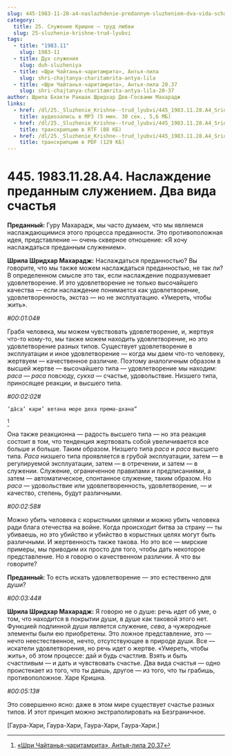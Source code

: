 ```yaml
---
slug: 445-1983-11-28-a4-naslazhdenie-predannym-sluzheniem-dva-vida-schastya
category:
  title: 25. Служение Кришне — труд любви
  slug: 25-sluzhenie-krishne-trud-lyubvi
tags:
  - title: "1983.11"
    slug: 1983-11
  - title: Дух служения
    slug: duh-sluzheniya
  - title: «Шри Чайтанья-чаритамрита», Антья-лила
    slug: shri-chajtanya-charitamrita-antya-lila
  - title: «Шри Чайтанья-чаритамрита», Антья-лила 20.37
    slug: shri-chajtanya-charitamrita-antya-lila-20-37
author: Шрила Бхакти Ракшак Шридхар Дев-Госвами Махарадж
links:
  - href: /dl/25._Sluzhenie_Krishne--trud_lyubvi/445_1983.11.28.A4_SridharMj_Naslazhdenie_predannym_sluzheniem__Dva_vida_schastja.mp3
    title: аудиозапись в MP3 (5 мин. 30 сек., 5,6 МБ)
  - href: /dl/25._Sluzhenie_Krishne--trud_lyubvi/445_1983.11.28.A4_SridharMj_Naslazhdenie_predannym_sluzheniem__Dva_vida_schastja.rtf
    title: транскрипцию в RTF (88 КБ)
  - href: /dl/25._Sluzhenie_Krishne--trud_lyubvi/445_1983.11.28.A4_SridharMj_Naslazhdenie_predannym_sluzheniem__Dva_vida_schastja.pdf
    title: транскрипцию в PDF (129 КБ)
---
```


# 445. 1983.11.28.A4. Наслаждение преданным служением. Два вида счастья

**Преданный:** Гуру Махарадж, мы часто думаем, что мы являемся наслаждающимися этого процесса преданности. Это противоположная идея, представление — очень скверное отношение: «Я хочу наслаждаться преданным служением».

**Шрила Шридхар Махарадж:** Наслаждаться преданностью? Вы говорите, что мы также можем наслаждаться преданностью, не так ли? В определенном смысле это так, если наслаждение подразумевает удовлетворение. И это удовлетворение не только высочайшего качества — если наслаждение понимается как удовлетворение, удовлетворенность, экстаз — но не эксплуатацию. «Умереть, чтобы жить».

*#00:01:04#*

Грабя человека, мы можем чувствовать удовлетворение, и, жертвуя что-то кому-то, мы также можем находить удовлетворение, но это удовлетворение разных типов. Существует удовлетворение в эксплуатации и иное удовлетворение — когда мы даем что-то человеку, жертвуем — качественное различие. Поэтому аналогичным образом в высшей жертве — высочайшего типа — удовлетворение мы находим: *раса* — *раса* повсюду, *сукха* — счастье, удовольствие. Низшего типа, приносящее реакции, и высшего типа.

*#00:02:02#*

    ’да̄са’ кари’ ветана море деха према-дхана”
[^_ftn1]

Она также реакционна — радость высшего типа — но эта реакция состоит в том, что тенденция жертвовать собой увеличивается все больше и больше. Таким образом. Низшего типа *раса* и *раса* высшего типа. *Раса* низшего типа проявляется в грубой эксплуатации, затем — в регулируемой эксплуатации, затем — в отречении, и затем — в служении. Служение, ограниченное правилами и предписаниями, а затем — автоматическое, спонтанное служение, таким образом. Но *раса* — удовольствие или удовлетворенность, удовлетворение, — и качество, степень, будут различными.

*#00:02:58#*

Можно убить человека с корыстными целями и можно убить человека ради блага отечества на войне. Когда происходит битва за страну — ты убиваешь, но это убийство и убийство в корыстных целях могут быть различными. И жертвенность также такова. Но это все — мирские примеры, мы приводим их просто для того, чтобы дать некоторое представление. Но я говорю о качественном различии. А что вы говорите?

**Преданный:** То есть искать удовлетворение — это естественно для души?

*#00:03:44#*

**Шрила Шридхар Махарадж:** Я говорю не о душе: речь идет об уме, о том, что находится в покрытии души, в душе как таковой этого нет. Функцией подлинной души является служение, *сева*, а чужеродные элементы были ею приобретены. Это ложное представление, это — нечто неестественное, нечто, отсутствующее в природе души. Все — искатели удовлетворения, но речь идет о жертве. «Умереть, чтобы жить», об этом процессе: дай и будь счастлив. Взять и быть счастливым — и дать и чувствовать счастье. Два вида счастья — одно проистекает из того, что ты даешь, другое — из того, что ты грабишь, противоположное. Харе Кришна.

*#00:05:13#*

Это совершенно ясно: даже в этом мире существует счастье разных типов. И этот принцип можно экстраполировать на Безграничное.

[Гаура-Хари, Гаура-Хари, Гаура-Хари, Гаура-Хари.]



[^_ftn1]: [«Шри Чайтанья-чаритамрита», Антья-лила 20.37](../notes/shri-chajtanya-charitamrita-antya-lila/shri-chajtanya-charitamrita-antya-lila-20-37.md)
